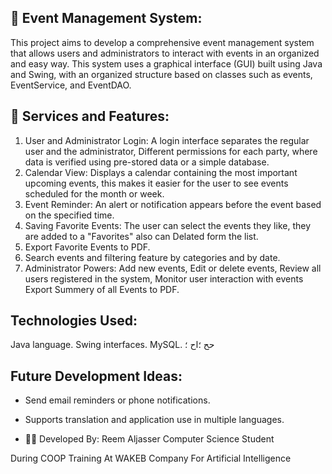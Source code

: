 ## 📅 Event Management System:
This project aims to develop a comprehensive event management system that allows users and administrators to interact with events in an organized and easy way. This system uses a graphical interface (GUI) built using Java and Swing, with an organized structure based on classes such as events, EventService, and EventDAO.

## 📌 Services and Features:
1. User and Administrator Login: A login interface separates the regular user and the administrator, Different permissions for each party, where data is verified using pre-stored data or a simple database.
2. Calendar View: Displays a calendar containing the most important upcoming events, this makes it easier for the user to see events scheduled for the month or week.
3. Event Reminder: An alert or notification appears before the event based on the specified time.
4. Saving Favorite Events: The user can select the events they like, they are added to a "Favorites" also can Delated form the list.
5. Export Favorite Events to PDF.
6. Search events and filtering feature by categories and by date.
7. Administrator Powers: Add new events, Edit or delete events, Review all users registered in the system, Monitor user interaction with events Export Summery of all Events to PDF.

## Technologies Used:
Java language.
Swing interfaces.
MySQL.
حح
؛اح
؛
## Future Development Ideas:
-	Send email reminders or phone notifications.
-	Supports translation and application use in multiple languages.

-	👩‍🎓 Developed By:
Reem Aljasser Computer Science Student

During COOP Training At WAKEB Company For Artificial Intelligence
